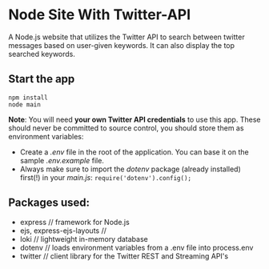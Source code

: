 # Node Site With Twitter-API #

A Node.js website that utilizes the Twitter API to search between twitter messages based on user-given keywords.
It can also display the top searched keywords.

## Start the app ##

    npm install
    node main

**Note**: You will need **your own Twitter API credentials** to use this app. These should never be committed to source control,
you should store them as environment variables:
* Create a *.env* file in the root of the application. You can base it on the sample *.env.example* file.
* Always make sure to import the *dotenv* package (already installed) first(!) in your *main.js*:     `require('dotenv').config();`

## Packages used: ##
* express // framework for Node.js
* ejs, express-ejs-layouts // 
* loki // lightweight in-memory database
* dotenv // loads environment variables from a .env file into process.env 
* twitter // client library for the Twitter REST and Streaming API's